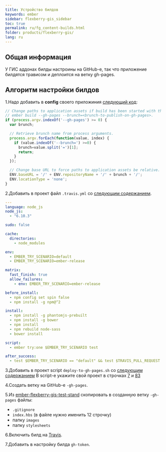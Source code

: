 ```yaml
---
title: Устройство билдов
keywords: ember
sidebar: flexberry-gis_sidebar
toc: true
permalink: ru/fg_content-builds.html
folder: products/flexberry-gis/
lang: ru
---
```


## Общая информация

У ГИС аддонах билды настроины на GitHub-е, так что  приложение билдятся трависом и деплоится на ветку gh-pages.

## Алгоритм настройки билдов

1.Надо добавить в **config** своего приложиния [следующий код](https://github.com/Flexberry/ember-flexberry-gis-test-stand/blob/develop/config/environment.js#L165):

```js
// Change paths to application assets if build has been started with the following parameters:
// ember build --gh-pages --brunch=<brunch-to-publish-on-gh-pages>.
if (process.argv.indexOf('--gh-pages') >= 0) {
  var brunch;

  // Retrieve brunch name from process arguments.
  process.argv.forEach(function(value, index) {
    if (value.indexOf('--brunch=') >=0) {
      brunch=value.split('=')[1];
      return;
    }
  });

  // Change base URL to force paths to application assets be relative.
  ENV.baseURL = '/' + ENV.repositoryName + '/' + brunch + '/';
  ENV.locationType = 'none';
}
```

2.Добавить в проект файл `.travis.yml` со [следующим содержанием](https://github.com/Flexberry/ember-flexberry-gis-test-stand/blob/develop/.travis.yml).

```yaml
---
language: node_js
node_js:
  - "6.10.3"

sudo: false

cache:
  directories:
    - node_modules

env:
  - EMBER_TRY_SCENARIO=default
  - EMBER_TRY_SCENARIO=ember-release

matrix:
  fast_finish: true
  allow_failures:
    - env: EMBER_TRY_SCENARIO=ember-release

before_install:
  - npm config set spin false
  - npm install -g npm@^2

install:
  - npm install -g phantomjs-prebuilt
  - npm install -g bower
  - npm install
  - npm rebuild node-sass
  - bower install

script:
  - ember try:one $EMBER_TRY_SCENARIO test

after_success:
  - test $EMBER_TRY_SCENARIO == "default" && test $TRAVIS_PULL_REQUEST == "false" && ember build --gh-pages --brunch=$TRAVIS_BRANCH && bash scripts/deploy-to-gh-pages.sh
```

3.Добавить в проект script `deploy-to-gh-pages.sh` cо [следующим содержанием](https://github.com/Flexberry/ember-flexberry-gis-test-stand/blob/develop/scripts/deploy-to-gh-pages.sh)
В script-е укажите свой проект в строчках [7](https://github.com/Flexberry/ember-flexberry-gis-test-stand/blob/develop/scripts/deploy-to-gh-pages.sh#L7) и [83](https://github.com/Flexberry/ember-flexberry-gis-test-stand/blob/develop/scripts/deploy-to-gh-pages.sh#L83)

4.Создать ветку на GitHub-e `-gh-pages`.

5.Из [ember-flexberry-gis-test-stand](https://github.com/Flexberry/ember-flexberry-gis-test-stand/tree/gh-pages) скопировать в созданную ветку `-gh-pages` файлы:

* `.gitignore`
* `index.hbs` (в файле нужно именить 12 строчку)
* папку `images`
* папку `stylesheets`

6.Включить билд на [Travis](https://travis-ci.org/).

7.Добавить в настройку билда `gh-token`.
